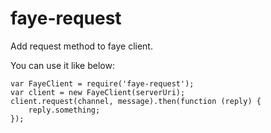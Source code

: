 # faye-request

Add request method to faye client.

You can use it like below:
```
var FayeClient = require('faye-request');
var client = new FayeClient(serverUri);
client.request(channel, message).then(function (reply) {
    reply.something;
});
```
